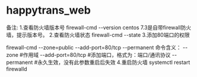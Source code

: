 # happytrans_web
备注:
1.查看防火墙版本号
firewall-cmd --version
centos 7.3是自带firewall防火墙，提示版本号。
2.查看防火墙状态
firewall-cmd --state
3.添加80端口的权限

firewall-cmd --zone=public --add-port=80/tcp --permanent
命令含义：
--zone #作用域
--add-port=80/tcp #添加端口，格式为：端口/通讯协议
--permanent #永久生效，没有此参数重启后失效
4.重启防火墙
systemctl restart firewalld

